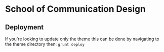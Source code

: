 # School of Communication Design

## Deployment

If you're looking to update only the theme this can be done by navigating to the theme directory then:
`grunt deploy`

